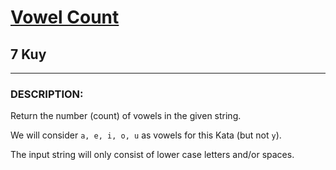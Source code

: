 <h1><a href="https://www.codewars.com/kata/54ff3102c1bad923760001f3">Vowel Count</a></h1>
<h2>7 Kuy</h2>
<hr>
<h3>DESCRIPTION:</h3>
<p>Return the number (count) of vowels in the given string.</p>
<p>We will consider <code>a, e, i, o, u</code> as vowels for this Kata (but not <code>y</code>).</p>
<p>The input string will only consist of lower case letters and/or spaces.</p>
